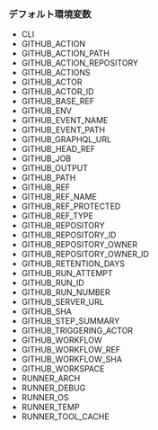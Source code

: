 ### デフォルト環境変数

- CLI
- GITHUB_ACTION
- GITHUB_ACTION_PATH
- GITHUB_ACTION_REPOSITORY
- GITHUB_ACTIONS
- GITHUB_ACTOR
- GITHUB_ACTOR_ID
- GITHUB_BASE_REF
- GITHUB_ENV
- GITHUB_EVENT_NAME
- GITHUB_EVENT_PATH
- GITHUB_GRAPHQL_URL
- GITHUB_HEAD_REF
- GITHUB_JOB
- GITHUB_OUTPUT
- GITHUB_PATH
- GITHUB_REF
- GITHUB_REF_NAME
- GITHUB_REF_PROTECTED
- GITHUB_REF_TYPE
- GITHUB_REPOSITORY
- GITHUB_REPOSITORY_ID
- GITHUB_REPOSITORY_OWNER
- GITHUB_REPOSITORY_OWNER_ID
- GITHUB_RETENTION_DAYS
- GITHUB_RUN_ATTEMPT
- GITHUB_RUN_ID
- GITHUB_RUN_NUMBER
- GITHUB_SERVER_URL
- GITHUB_SHA
- GITHUB_STEP_SUMMARY
- GITHUB_TRIGGERING_ACTOR
- GITHUB_WORKFLOW
- GITHUB_WORKFLOW_REF
- GITHUB_WORKFLOW_SHA
- GITHUB_WORKSPACE
- RUNNER_ARCH
- RUNNER_DEBUG
- RUNNER_OS
- RUNNER_TEMP
- RUNNER_TOOL_CACHE

